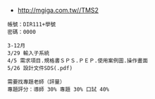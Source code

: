 - http://mgiga.com.tw//TMS2
```
帳號：DIR111+學號
密碼：0000
```
```
3-12月
3/29 輸入子系統
4/5 需求項目.規格書ＳＰＳ.ＰＥＰ.使用案例圖.操作畫面
5/26 設計文件SDS(.pdf)
```
```
需要找專題老師（評量）
專題評分：導師 30% 專題 30% 口試 40%
```
